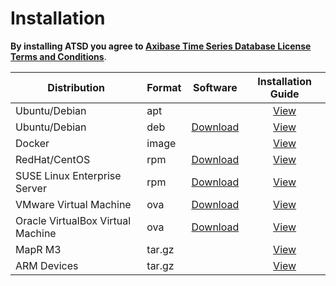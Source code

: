 # Installation

**By installing ATSD you agree to [Axibase Time Series Database License Terms and Conditions](https://axibase.com/wp-content/uploads/2014/12/ATSD-Community-Edition-Software-License.pdf)**.

| Distribution | Format | Software | Installation Guide |
| --- | --- | --- | :---: |
| Ubuntu/Debian | apt |  | [View](ubuntu-debian-apt.md)|
| Ubuntu/Debian  | deb | [Download](https://axibase.com/public/atsd_ce_deb_latest.htm)  | [View](ubuntu-debian-deb.md) |
| Docker | image |  | [View](docker.md)|
| RedHat/CentOS| rpm | [Download](https://axibase.com/public/atsd_ce_rpm_latest.htm)  | [View](redhat-centos-rpm.md)|
| SUSE Linux Enterprise Server | rpm  | [Download](https://axibase.com/public/atsd_ce_rpm_sles_latest.htm)  | [View](sles-rpm.md)|
| VMware Virtual Machine  | ova | [Download](https://axibase.com/public/atsd_ce_ova_latest.htm)  | [View](vmware-esxi-server-vsphere.md)|
| Oracle VirtualBox Virtual Machine | ova | [Download](https://axibase.com/public/atsd_ce_ova_latest.htm)  | [View](virtualbox.md)|
| MapR M3 | tar.gz |  | [View](mapr.md)|
| ARM Devices | tar.gz |   | [View](arm.md)|

